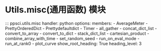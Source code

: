 # Utils.misc(通用函数) 模块

::: ppsci.utils.misc
    handler: python
    options:
      members:
        - AverageMeter
        - PrettyOrderedDict
        - Prettydefaultdict
        - Timer
        - all_gather
        - concat_dict_list
        - convert_to_array
        - convert_to_dict
        - stack_dict_list
        - cartesian_product
        - combine_array_with_time
        - set_random_seed
        - run_on_eval_mode
        - run_at_rank0
        - plot_curve
      show_root_heading: True
      heading_level: 3
